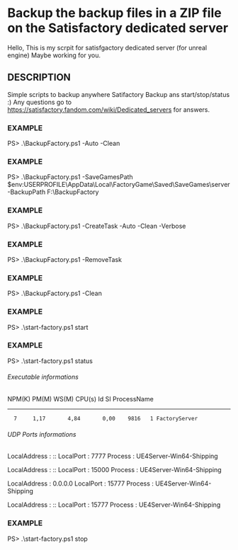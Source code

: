 # Backup the backup files in a ZIP file on the Satisfactory dedicated server

Hello, This is my scrpit for satisfgactory dedicated server (for unreal engine)
Maybe working for you.

## DESCRIPTION
Simple scripts to backup anywhere Satifactory Backup ans start/stop/status :)
Any questions go to https://satisfactory.fandom.com/wiki/Dedicated_servers for answers.

### EXAMPLE
PS> .\BackupFactory.ps1 -Auto -Clean

### EXAMPLE
PS> .\BackupFactory.ps1 -SaveGamesPath $env:USERPROFILE\AppData\Local\FactoryGame\Saved\SaveGames\server -BackupPath F:\BackupFactory

### EXAMPLE
PS> .\BackupFactory.ps1 -CreateTask -Auto -Clean -Verbose

### EXAMPLE
PS> .\BackupFactory.ps1 -RemoveTask

### EXAMPLE
PS> .\BackupFactory.ps1 -Clean

### EXAMPLE
PS> .\start-factory.ps1 start

### EXAMPLE
PS> .\start-factory.ps1 status
###### Executable informations

 NPM(K)    PM(M)      WS(M)     CPU(s)      Id  SI ProcessName
 ------    -----      -----     ------      --  -- -----------
      7     1,17       4,84       0,00    9816   1 FactoryServer
###### UDP Ports informations

LocalAddress : ::
LocalPort    : 7777
Process      : UE4Server-Win64-Shipping


LocalAddress : ::
LocalPort    : 15000
Process      : UE4Server-Win64-Shipping


LocalAddress : 0.0.0.0
LocalPort    : 15777
Process      : UE4Server-Win64-Shipping


LocalAddress : ::
LocalPort    : 15777
Process      : UE4Server-Win64-Shipping

### EXAMPLE
PS> .\start-factory.ps1 stop